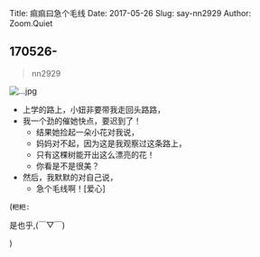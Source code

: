 Title: 痲痲曰急个毛线
Date: 2017-05-26
Slug: say-nn2929
Author: Zoom.Quiet


## 170526-
> nn2929


![...jpg](http://momoko.zoomquiet.top/niuniu-albums/nn2017/170526-nn2929.jpeg?imageView2/2/w/360)

- 上学的路上，小妞非要带我走回头路路，
- 我一个劲的催她快点，要迟到了！
    + 结果她捡起一朵小花对我说，
    + 妈妈对不起，因为这是我观察过这条路上，
    + 只有这棵树能开出这么漂亮的花！
    + 你看是不是很美？
- 然后，我默默的对自己说，
    + 急个毛线啊！[爱心]



(`粑粑:` 

是也乎,(￣▽￣)


)
